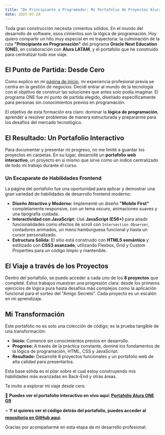 ```yaml
---
title: "De Principiante a Programador: Mi Portafolio de Proyectos Alura ONE"
date: 2025-07-28
---
```


Toda gran construcción necesita cimientos sólidos. En el mundo del desarrollo de software, esos cimientos son la lógica de programación. Hoy quiero compartir un hito muy especial en mi trayectoria: la culminación de la ruta **"Principiante en Programación"** del programa **Oracle Next Education (ONE)**, en colaboración con **Alura LATAM**, y el portafolio que he construido para centralizar todo ese viaje.

## El Punto de Partida: Desde Cero

Como explico en mi [página de inicio](/), mi experiencia profesional previa se centra en la gestión de negocios. Decidí entrar al mundo de la tecnología con el objetivo de construir las soluciones que antes solo podía imaginar. El programa ONE fue mi punto de partida elegido, diseñado específicamente para personas sin conocimientos previos en programación.

El objetivo de esta formación era claro: dominar la **lógica de programación**, aprender a resolver problemas de manera estructurada y prepararme para los desafíos del mercado tecnológico.

## El Resultado: Un Portafolio Interactivo

Para documentar y presentar mi progreso, no me limité a guardar los proyectos en carpetas. En su lugar, desarrollé un **portafolio web interactivo**, un proyecto en sí mismo que sirve como un índice centralizado de todo mi trabajo durante el curso.

### Un Escaparate de Habilidades Frontend

La página del portafolio fue una oportunidad para aplicar y demostrar una gran variedad de habilidades de desarrollo frontend moderno:

* **Diseño Atractivo y Moderno:** Implementé un diseño **"Mobile First"** completamente responsive, con un tema oscuro, animaciones suaves y una tipografía cuidada.
* **Interactividad con JavaScript:** Usé **JavaScript (ES6+)** para añadir funcionalidades como efectos de scroll con `Intersection Observer`, contadores animados, un menú hamburguesa funcional y hasta un cursor personalizado.
* **Estructura Sólida:** El sitio está construido con **HTML5 semántico** y estilizado con **CSS3 avanzado**, utilizando Flexbox, Grid y Custom Properties para un código limpio y mantenible.

## El Viaje a través de los Proyectos

Dentro del portafolio, se puede acceder a cada uno de los **8 proyectos** que completé. Estos trabajos muestran una progresión clara: desde los primeros ejercicios de lógica pura hasta desafíos más complejos como la aplicación funcional para el sorteo del "Amigo Secreto". Cada proyecto es un escalón en mi aprendizaje.

## Mi Transformación

Este portafolio no es solo una colección de código; es la prueba tangible de una transformación:
* **Inicio:** Comencé sin conocimientos previos en desarrollo.
* **Progreso:** A través de la práctica constante, dominé los fundamentos de la lógica de programación, HTML, CSS y JavaScript.
* **Resultado:** Desarrollé 8 proyectos funcionales y un portafolio web de alta calidad para presentarlos.

Esta base sólida es el pilar sobre el cual estoy construyendo mis habilidades más avanzadas en Back-End y otras áreas.

Te invito a explorar mi viaje desde cero.

🚀 **Puedes ver el portafolio interactivo en vivo aquí: [Portafolio Alura ONE G9](https://miyobran.github.io/Alura-ONE-G9/)**

⭐ **Y si quieres ver el código detrás del portafolio, puedes acceder al [repositorio en GitHub aquí](https://github.com/MiyoBran/Alura-ONE-G9).**

Gracias por acompañarme en esta etapa de mi desarrollo profesional.
